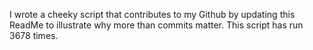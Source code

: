 I wrote a cheeky script that contributes to my Github by updating this ReadMe to illustrate why more than commits matter. This script has run 3678 times.